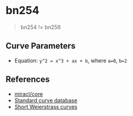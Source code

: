 # bn254

> bn254 != bn256

## Curve Parameters

- Equation: `y^2 = x^3 + ax + b`, where `a=0`, `b=2`

## References

- [miracl/core]
- [Standard curve database]
- [Short Weierstrass curves]

[miracl/core]: https://github.com/miracl/core
[Short Weierstrass curves]: http://hyperelliptic.org/EFD/g1p/auto-shortw.html
[standard curve database]: https://neuromancer.sk/std/bn/bn254
